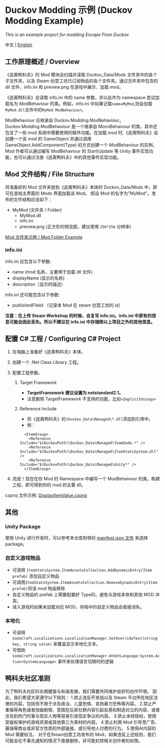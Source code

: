 # Duckov Modding 示例 (Duckov Modding Example)

_This is an example project for modding Escape From Duckov._

中文 | [English](README_EN.md)

## 工作原理概述 / Overview

《逃离鸭科夫》的 Mod 模块会扫描并读取 Duckov_Data/Mods 文件夹中的各个子文件夹，以及 Steam 创意工坊已订阅物品的各个文件夹。通过文件夹中包含的 dll 文件，info.ini 和 preview.png 在游戏中展示、加载 mod。

《逃离鸭科夫》会读取 info.ini 中的 name 参数，并以此作为 namespace 尝试加载名为 ModBehaviour 的类。例如，info.ini 中如果记载`name=MyMod`,则会加载`MyMod.dll`文件中的`MyMod.ModBehaviour`。

ModBehaviour 应继承自 Duckov.Modding.ModBehaviour。Duckov.Modding.ModBehaviour 是一个继承自 MonoBehaivour 的类。其中还包含了一些 mod 系统中需要使用的额外功能。在加载 mod 时,《逃离鸭科夫》会创建一个该 mod 的 GameObject 并通过调用 GameObject.AddComponent(Type) 的方式创建一个 ModBehaviour 的实例。Mod 作者可以通过编写 ModBehaviour 的 Start\Update 等 Unity 事件实现功能，也可以通过注册《逃离鸭科夫》中的其他事件实现功能。

## Mod 文件结构 / File Structure

将准备好的 Mod 文件夹放到《逃离鸭科夫》本体的 Duckov_Data/Mods 中，即可在游戏主界面的 Mods 界面加载该 Mod。
假设 Mod 的名字为"MyMod"。发布的文件结构应该如下：

- MyMod (文件夹 / Folder)
  - MyMod.dll
  - info.ini
  - preview.png (正方形的预览图，建议使用 `256*256` 分辨率)

[Mod 文件夹示例 / Mod Folder Example](DisplayItemValue/ReleaseExample/DisplayItemValue/)

### info.ini

info.ini 应包含以下参数:

- name (mod 名称，主要用于加载 dll 文件)
- displayName (显示的名称)
- description（显示的描述）

info.ini 还可能包含以下参数:

- publishedFileId （记录本 Mod 在 steam 创意工坊的 id）

**注意：在上传 Steam Workshop 的时候，会复写 info.ini。info.ini 中原有的信息可能会因此丢失。所以不建议在 info.ini 中存储除以上项目之外的其他信息。**


## 配置 C# 工程 / Configuring C# Project

1. 在电脑上准备好《逃离鸭科夫》本体。
2. 创建一个 .Net Class Library 工程。
3. 配置工程参数。
   1. Target Framework
      - **TargetFramework 建议设置为 netstandard2.1。**
      - 注意删除 TargetFramework 不支持的功能，比如`<ImplicitUsings>`
   2. Reference Include
      - 将《逃离鸭科夫》的`\Duckov_Data\Managed\*.dll`添加到引用中。
      - 例：

      ```
        <ItemGroup>
          <Reference Include="$(DuckovPath)\Duckov_Data\Managed\TeamSoda.*" />
          <Reference Include="$(DuckovPath)\Duckov_Data\Managed\ItemStatsSystem.dll" />
          <Reference Include="$(DuckovPath)\Duckov_Data\Managed\Unity*" />
        </ItemGroup> 
      ```

4. 完成！现在在你 Mod 的 Namespace 中编写一个 ModBehaivour 的类。构建工程，即可得到你的 mod 的主要 dll。

csproj 文件示例: [DisplayItemValue.csproj](DisplayItemValue/DisplayItemValue.csproj)

## 其他

### Unity Package

使用 Unity 进行开发时，可以参考本仓库附带的 [manifest.json 文件](UnityFiles/manifest.json) 来选择 package。

### 自定义游戏物品

- 可调用 `ItemStatsSystem.ItemAssetsCollection.AddDynamicEntry(Item prefab)` 添加自定义物品
- 可调用`ItemStatsSystem.ItemAssetsCollection.RemoveDynamicEntry(Item prefab)`将该 mod 物品移除
- 自定义物品的 prefab 上需要配置好 TypeID。避免与游戏本体和其他 MOD 冲突。
- 进入游戏时如果未加载对应 MOD，存档中的自定义物品会直接消失。

### 本地化

- 可调用 `SodaCraft.Localizations.LocalizationManager.SetOverrideText(string key, string value)` 来覆盖显示本地化文本。
- 可借助 `SodaCraft.Localizations.LocalizationManager.OnSetLanguage:System.Action<SystemLanguage>` 事件来处理语言切换时的逻辑

## 鸭科夫社区准则

为了鸭科夫社区的长期健康与和谐发展，我们需要共同维护良好的创作环境。 因此，我们希望大家遵守以下规则：
1.禁止违反开发组以及 Steam 平台所在地区法律的内容，包括但不限于涉及政治、儿童色情、宣扬暴力恐怖等内容。
2.禁止严重侮辱角色或者扭曲剧情、意图在玩家社群内容引起反感和制造对立的内容，或者涉及到热门时事与现实人物等容易引发现实争议的内容。
3.禁止未经授权，使用受版权保护的游戏资源或其他第三方素材的内容。
4.禁止利用 Mod 引导至广告、募捐等商业或非官方性质的外部链接，或引导他人付费的行为。
5.使用AI内容的 Mod 需要标注。
对于在Steam创意工坊发布的 Mod，如果违反上述规则，我们可能会在不事先通知的情况下直接删除，并可能封禁相关创作者的权限。
